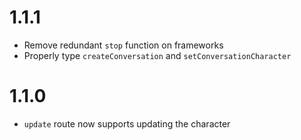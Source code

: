 # 1.1.1

- Remove redundant `stop` function on frameworks
- Properly type `createConversation` and `setConversationCharacter`

# 1.1.0

- `update` route now supports updating the character
